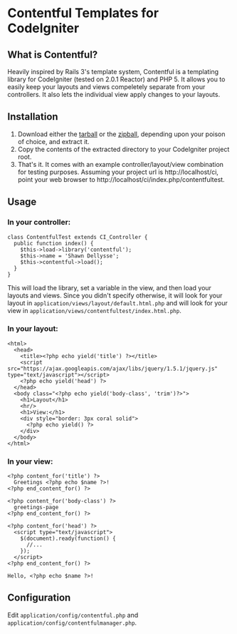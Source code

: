 Contentful Templates for CodeIgniter
====================================
What is Contentful?
-------------------

Heavily inspired by Rails 3's template system, Contentful is a templating
library for CodeIgniter (tested on 2.0.1 Reactor) and PHP 5. It allows you
to easily keep your layouts and views compeletely separate from your
controllers. It also lets the individual view apply changes to your layouts.

Installation
------------

1. Download either the [tarball][1] or the [zipball][2],
   depending upon your poison of choice, and extract it.
2. Copy the contents of the extracted directory to your CodeIgniter project
   root.
3. That's it. It comes with an example controller/layout/view combination for
   testing purposes. Assuming your project url is http://localhost/ci,
   point your web browser to http://localhost/ci/index.php/contentfultest.

Usage
-----

### In your controller:

    class ContentfulTest extends CI_Controller {
      public function index() {
        $this->load->library('contentful');
        $this->name = 'Shawn Dellysse';
        $this->contentful->load();
      }
    }

  This will load the library, set a variable in the view, and then load your
  layouts and views. Since you didn't specify otherwise, it will look for your
  layout in `application/views/layout/default.html.php` and will look for your
  view in `application/views/contentfultest/index.html.php`.

### In your layout:

    <html>
      <head>
        <title><?php echo yield('title') ?></title>
        <script src="https://ajax.googleapis.com/ajax/libs/jquery/1.5.1/jquery.js" type="text/javascript"></script>
        <?php echo yield('head') ?>
      </head>
      <body class="<?php echo yield('body-class', 'trim')?>">
        <h1>Layout</h1>
        <hr/>
        <h1>View:</h1>
        <div style="border: 3px coral solid">
          <?php echo yield() ?>
        </div>
      </body>
    </html>

### In your view:

    <?php content_for('title') ?>
      Greetings <?php echo $name ?>!
    <?php end_content_for() ?>

    <?php content_for('body-class') ?>
      greetings-page
    <?php end_content_for() ?>

    <?php content_for('head') ?>
      <script type="text/javascript">
        $(document).ready(function() {
          //...
        });
      </script>
    <?php end_content_for() ?>

    Hello, <?php echo $name ?>!

Configuration
-------------

Edit `application/config/contentful.php` and
`application/config/contentfulmanager.php`.


[1]: https://github.com/sdellysse/codeigniter-contentful/tarball/master
[2]: https://github.com/sdellysse/codeigniter-contentful/zipball/master
